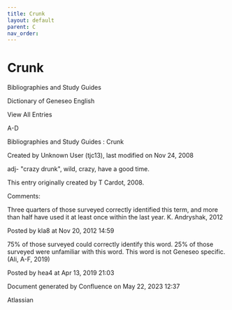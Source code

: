 ```yaml
---
title: Crunk
layout: default
parent: C
nav_order:
---
```


# Crunk

Bibliographies and Study Guides

Dictionary of Geneseo English

View All Entries

A-D

Bibliographies and Study Guides : Crunk

Created by  Unknown User (tjc13), last modified on Nov 24, 2008

adj- &quot;crazy drunk&quot;, wild, crazy, have a good time.

This entry originally created by T Cardot, 2008.

Comments:

Three quarters of those surveyed correctly identified this term, and more than half have used it at least once within the last year. K. Andryshak, 2012

Posted by kla8 at Nov 20, 2012 14:59

75% of those surveyed could correctly identify this word. 25% of those surveyed were unfamiliar with this word. This word is not Geneseo specific. (Ali, A-F, 2019)

Posted by hea4 at Apr 13, 2019 21:03

Document generated by Confluence on May 22, 2023 12:37

Atlassian
